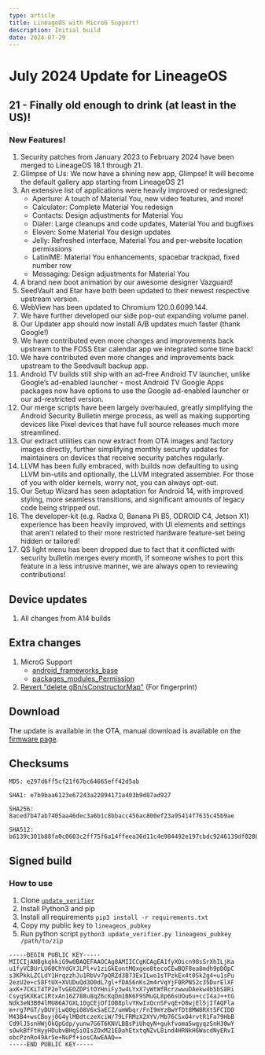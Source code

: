 ```yaml
---
type: article
title: LineageOS with MicroG Support!
description: Initial build
date: 2024-07-29
---
```


# July 2024 Update for LineageOS <Badge type="tip" text="21" />

## 21 - Finally old enough to drink (at least in the US)!

### New Features!


1. Security patches from January 2023 to February 2024 have been merged to LineageOS 18.1 through 21.
1. Glimpse of Us: We now have a shining new app, Glimpse! It will become the default gallery app starting from LineageOS 21
1. An extensive list of applications were heavily improved or redesigned:
    - Aperture: A touch of Material You, new video features, and more!
    - Calculator: Complete Material You redesign
    - Contacts: Design adjustments for Material You
    - Dialer: Large cleanups and code updates, Material You and bugfixes
    - Eleven: Some Material You design updates
    - Jelly: Refreshed interface, Material You and per-website location permissions
    - LatinIME: Material You enhancements, spacebar trackpad, fixed number row
    - Messaging: Design adjustments for Material You
4. A brand new boot animation by our awesome designer Vazguard!
1. SeedVault and Etar have both been updated to their newest respective upstream version.
1. WebView has been updated to Chromium 120.0.6099.144.
1. We have further developed our side pop-out expanding volume panel.
1. Our Updater app should now install A/B updates much faster (thank Google!)
1. We have contributed even more changes and improvements back upstream to the FOSS Etar calendar app we integrated some time back!
1. We have contributed even more changes and improvements back upstream to the Seedvault backup app.
1. Android TV builds still ship with an ad-free Android TV launcher, unlike Google’s ad-enabled launcher - most Android TV Google Apps packages now have options to use the Google ad-enabled launcher or our ad-restricted version.
1. Our merge scripts have been largely overhauled, greatly simplifying the Android Security Bulletin merge process, as well as making supporting devices like Pixel devices that have full source releases much more streamlined.
1. Our extract utilities can now extract from OTA images and factory images directly, further simplifying monthly security updates for maintainers on devices that receive security patches regularly.
1. LLVM has been fully embraced, with builds now defaulting to using LLVM bin-utils and optionally, the LLVM integrated assembler. For those of you with older kernels, worry not, you can always opt-out.
1. Our Setup Wizard has seen adaptation for Android 14, with improved styling, more seamless transitions, and significant amounts of legacy code being stripped out.
1. The developer-kit (e.g. Radxa 0, Banana Pi B5, ODROID C4, Jetson X1) experience has been heavily improved, with UI elements and settings that aren’t related to their more restricted hardware feature-set being hidden or tailored!
1. QS light menu has been dropped due to fact that it conflicted with security bulletin merges every month, if someone wishes to port this feature in a less intrusive manner, we are always open to reviewing contributions!


## Device updates

1. All changes from A14 builds

## Extra changes
1. MicroG Support
    - [android_frameworks_base](https://github.com/lineageos4microg/docker-lineage-cicd/blob/master/src/signature_spoofing_patches/android_frameworks_base-Android14.patch)
    - [packages_modules_Permission](https://github.com/lineageos4microg/docker-lineage-cicd/blob/master/src/signature_spoofing_patches/packages_modules_Permission-Android14.patch)
1. [Revert "delete gBn/sConstructorMap"](https://github.com/Octavi-Staging/android_system_libhidl/commit/179f84a5ca9fa1c89c1b14597fb6bdc625dc6955) (For fingerprint)

## Download

The update is available in the OTA, manual download is available on the [firmware page](/roms/a14/lineage).

## Checksums

```
MD5: e297d6ff5cf21f67bc64665eff42d5ab
```

```
SHA1: e7b9baa6123e67243a22894171a403b9d87ad927
```

```
SHA256: 8aced7b47ab7405aa46dec3a6b1c8bbacc456ac800ef23a95414f7635c45b9ae
```

```
SHA512: b6139c301b88fa0c0603c2ff75f6a14ffeea36d11c4e984492e197cbdc9246139df028869b8525ff5f92791ce36913043793aa2f52eb89703ef9b70ec05f6f4e
```

## Signed build

### How to use

1. Clone [`update_verifier`](https://github.com/LineageOS/update_verifier)
1. Install Python3 and pip
1. Install all requirements `pip3 install -r requirements.txt`
1. Copy my public key to `lineageos_pubkey`
1. Run python script `python3 update_verifier.py lineageos_pubkey /path/to/zip`

```
-----BEGIN PUBLIC KEY-----
MIICIjANBgkqhkiG9w0BAQEFAAOCAg8AMIICCgKCAgEA1fyXOicn98sSrXhILjKa
u1fyVCBUrLU60ChYdGYJLPl+v1ziGkEontMQxgee8tecoCEwBQF8ea8mdh9pDOpC
s3KPkkLZCLdY1HrqzzhJu1RbVv7pQRZd3B73ExILwo1sTPzkEx4t0Sk2g4+u1sPu
2ezU2e+c58FtUX+XVUDuQd3O0dL7gl+fDA56nKs2m4rVqYjF0RPN52c35DurElXF
axK+7CKiT4TP2eTvGEOZDPitOYHniFy3w4LYxX7yWtWfRcrzwwuDAekw4b5bS8Ri
CsyqSKXKaC1RtxAn16Z788u8qZ6cKqDm1BK6F9SMuGL8p66sUOu6u+ccI4aJ++tG
Ndk3eN3B04lMU86A7GXL1OgCEjOfIOB8plvYKwIxQcnSFvqE+D8wjEl5jIfAQFla
m+rg7PGT/yDUVjLwQ0gi08V6xSaECZ/umWbqr/FnI9mYzBwYfDt8MW8RXt5FCIDD
M43B4+wsCBoyj0G4ylMBdtczeXciW/79LFRMzX2XYV/Mb76CSxO4rvtR1Fa79HbB
Cd9lJ5snHWjOkQpGdp/yunw7G6T6KNVLBBsPiUhqyN+gukfvoma5wgyqzSnH30wY
sOwkBfFtHyyHDubvBHqSiOIsZOxM21EDahEtxtqNZvL8ind4HRNkH6WacdNyERvI
obcPznRo49Ar5e+NuPf+iosCAwEAAQ==
-----END PUBLIC KEY-----

```
